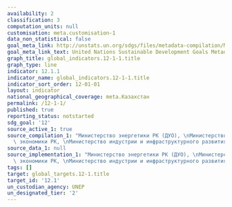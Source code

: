 ```yaml
---
availability: 2
classification: 3
computation_units: null
customisation: meta.customisation-1
data_non_statistical: false
goal_meta_link: http://unstats.un.org/sdgs/files/metadata-compilation/Metadata-Goal-12.pdf
goal_meta_link_text: United Nations Sustainable Development Goals Metadata (pdf 782kB)
graph_title: global_indicators.12-1-1.title
graph_type: line
indicator: 12.1.1
indicator_name: global_indicators.12-1-1.title
indicator_sort_order: 12-01-01
layout: indicator
national_geographical_coverage: meta.Казахстан
permalink: /12-1-1/
published: true
reporting_status: notstarted
sdg_goal: '12'
source_active_1: true
source_compilation_1: "Министерство энергетики РК (ДУО), \nМинистерство национальной\
  \ экономики РК, \nМинистерство индустрии и инфраструктурного развития РК"
source_data_1: null
source_implementation_1: "Министерство энергетики РК (ДУО), \nМинистерство национальной\
  \ экономики РК, \nМинистерство индустрии и инфраструктурного развития РК"
tags: []
target: global_targets.12-1.title
target_id: '12.1'
un_custodian_agency: UNEP
un_designated_tier: '2'
---
```

